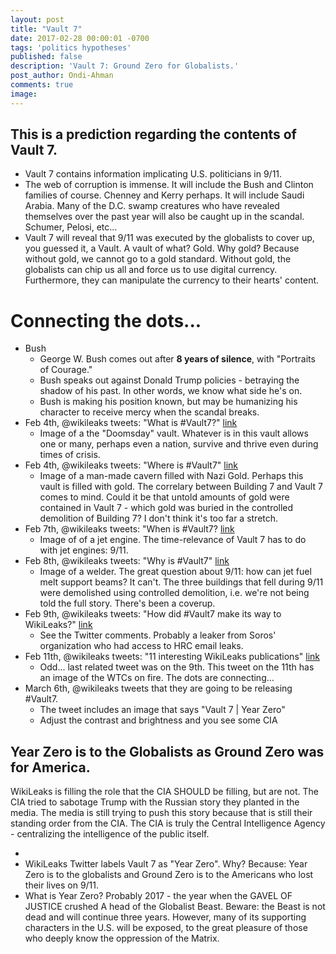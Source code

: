 ```yaml
---
layout: post
title: "Vault 7"
date: 2017-02-28 00:00:01 -0700
tags: 'politics hypotheses'
published: false
description: 'Vault 7: Ground Zero for Globalists.'
post_author: Ondi-Ahman
comments: true
image:
---
```


## This is a prediction regarding the contents of Vault 7.

* Vault 7 contains information implicating U.S. politicians in 9/11.
* The web of corruption is immense. It will include the Bush and Clinton families of course. Chenney and Kerry perhaps. It will include Saudi Arabia. Many of the D.C. swamp creatures who have revealed themselves over the past year will also be caught up in the scandal. Schumer, Pelosi, etc...
* Vault 7 will reveal that 9/11 was executed by the globalists to cover up, you guessed it, a Vault. A vault of what? Gold. Why gold? Because without gold, we cannot go to a gold standard. Without gold, the globalists can chip us all and force us to use digital currency. Furthermore, they can manipulate the currency to their hearts' content.

# Connecting the dots...

* Bush
	* George W. Bush comes out after **8 years of silence**, with "Portraits of Courage."
	* Bush speaks out against Donald Trump policies - betraying the shadow of his past. In other words, we know what side he's on.
	* Bush is making his position known, but may be humanizing his character to receive mercy when the scandal breaks.
* Feb 4th, @wikileaks tweets: "What is #Vault7?" [link][1]
	* Image of a the "Doomsday" vault. Whatever is in this vault allows one or many, perhaps even a nation, survive and thrive even during times of crisis.
* Feb 4th, @wikileaks tweets: "Where is #Vault7" [link][2]
	* Image of a man-made cavern filled with Nazi Gold. Perhaps this vault is filled with gold. The correlary between Building 7 and Vault 7 comes to mind. Could it be that untold amounts of gold were contained in Vault 7 - which gold was buried in the controlled demolition of Building 7? I don't think it's too far a stretch.
* Feb 7th, @wikileaks tweets: "When is #Vault7? [link][3]
	* Image of of a jet engine. The time-relevance of Vault 7 has to do with jet engines: 9/11.
* Feb 8th, @wikileaks tweets: "Why is #Vault7" [link][4]
	* Image of a welder. The great question about 9/11: how can jet fuel melt support beams? It can't. The three buildings that fell during 9/11 were demolished using controlled demolition, i.e. we're not being told the full story. There's been a coverup.
* Feb 9th, @wikileaks tweets: "How did #Vault7 make its way to WikiLeaks?" [link][5]
	* See the Twitter comments. Probably a leaker from Soros' organization who had access to HRC email leaks.
* Feb 11th, @wikileaks tweets: "11 interesting WikiLeaks publications" [link][6]
	* Odd... last related tweet was on the 9th. This tweet on the 11th has an image of the WTCs on fire. The dots are connecting...
* March 6th, @wikileaks tweets that they are going to be releasing #Vault7.
	* The tweet includes an image that says "Vault 7 | Year Zero"
	* Adjust the contrast and brightness and you see some CIA 

## Year Zero is to the Globalists as Ground Zero was for America.



WikiLeaks is filling the role that the CIA SHOULD be filling, but are not. The CIA tried to sabotage Trump with the Russian story they planted in the media. The media is still trying to push this story because that is still their standing order from the CIA. The CIA is truly the Central Intelligence Agency - centralizing the intelligence of the public itself.

[1]: https://twitter.com/wikileaks/status/827828627488268290
[2]: https://twitter.com/wikileaks/status/828135633780633600
[3]: https://twitter.com/wikileaks/status/828537075460890625
[4]: https://twitter.com/wikileaks/status/829324362943696896
[5]: https://twitter.com/wikileaks/status/829693251133272064
[6]: https://twitter.com/wikileaks/status/828229304949547008
[7]: https://twitter.com/wikileaks/status/838910359994056704




* 
* WikiLeaks Twitter labels Vault 7 as "Year Zero". Why? Because: Year Zero is to the globalists and Ground Zero is to the Americans who lost their lives on 9/11.
* What is Year Zero? Probably 2017 - the year when the GAVEL OF JUSTICE crushed A head of the Globalist Beast. Beware: the Beast is not dead and will continue three years. However, many of its supporting characters in the U.S. will be exposed, to the great pleasure of those who deeply know the oppression of the Matrix.


